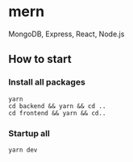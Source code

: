 # mern

MongoDB, Express, React, Node.js

## How to start

### Install all packages

```
yarn
cd backend && yarn && cd ..
cd frontend && yarn && cd..
```

### Startup all

```
yarn dev
```
